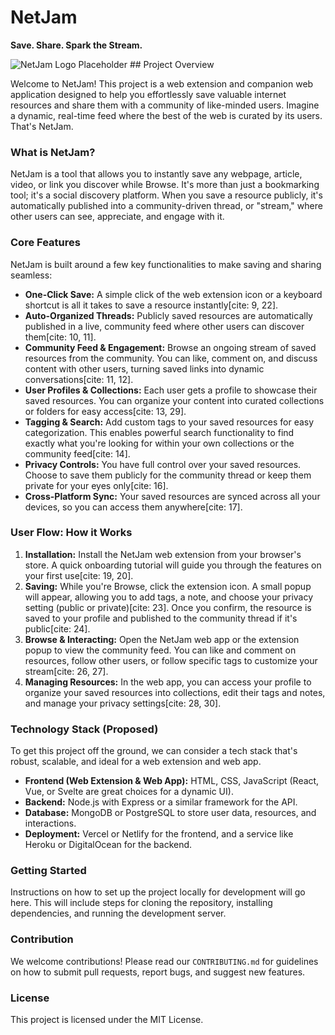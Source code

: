 # NetJam

**Save. Share. Spark the Stream.**

![NetJam Logo Placeholder](https://via.placeholder.com/150) ## Project Overview

Welcome to NetJam! This project is a web extension and companion web application designed to help you effortlessly save valuable internet resources and share them with a community of like-minded users. Imagine a dynamic, real-time feed where the best of the web is curated by its users. That's NetJam.

### What is NetJam?

NetJam is a tool that allows you to instantly save any webpage, article, video, or link you discover while Browse. It's more than just a bookmarking tool; it's a social discovery platform. When you save a resource publicly, it's automatically published into a community-driven thread, or "stream," where other users can see, appreciate, and engage with it.

### Core Features

NetJam is built around a few key functionalities to make saving and sharing seamless:

* **One-Click Save:** A simple click of the web extension icon or a keyboard shortcut is all it takes to save a resource instantly[cite: 9, 22].
* **Auto-Organized Threads:** Publicly saved resources are automatically published in a live, community feed where other users can discover them[cite: 10, 11].
* **Community Feed & Engagement:** Browse an ongoing stream of saved resources from the community. You can like, comment on, and discuss content with other users, turning saved links into dynamic conversations[cite: 11, 12].
* **User Profiles & Collections:** Each user gets a profile to showcase their saved resources. You can organize your content into curated collections or folders for easy access[cite: 13, 29].
* **Tagging & Search:** Add custom tags to your saved resources for easy categorization. This enables powerful search functionality to find exactly what you're looking for within your own collections or the community feed[cite: 14].
* **Privacy Controls:** You have full control over your saved resources. Choose to save them publicly for the community thread or keep them private for your eyes only[cite: 16].
* **Cross-Platform Sync:** Your saved resources are synced across all your devices, so you can access them anywhere[cite: 17].

### User Flow: How it Works

1.  **Installation:** Install the NetJam web extension from your browser's store. A quick onboarding tutorial will guide you through the features on your first use[cite: 19, 20].
2.  **Saving:** While you're Browse, click the extension icon. A small popup will appear, allowing you to add tags, a note, and choose your privacy setting (public or private)[cite: 23]. Once you confirm, the resource is saved to your profile and published to the community thread if it's public[cite: 24].
3.  **Browse & Interacting:** Open the NetJam web app or the extension popup to view the community feed. You can like and comment on resources, follow other users, or follow specific tags to customize your stream[cite: 26, 27].
4. **Managing Resources:** In the web app, you can access your profile to organize your saved resources into collections, edit their tags and notes, and manage your privacy settings[cite: 28, 30].

### Technology Stack (Proposed)

To get this project off the ground, we can consider a tech stack that's robust, scalable, and ideal for a web extension and web app.

* **Frontend (Web Extension & Web App):** HTML, CSS, JavaScript (React, Vue, or Svelte are great choices for a dynamic UI).
* **Backend:** Node.js with Express or a similar framework for the API.
* **Database:** MongoDB or PostgreSQL to store user data, resources, and interactions.
* **Deployment:** Vercel or Netlify for the frontend, and a service like Heroku or DigitalOcean for the backend.

### Getting Started

Instructions on how to set up the project locally for development will go here. This will include steps for cloning the repository, installing dependencies, and running the development server.

### Contribution

We welcome contributions! Please read our `CONTRIBUTING.md` for guidelines on how to submit pull requests, report bugs, and suggest new features.

### License

This project is licensed under the MIT License.